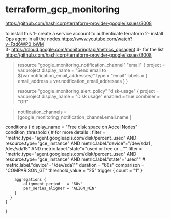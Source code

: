 # terraform_gcp_monitoring

https://github.com/hashicorp/terraform-provider-google/issues/3008


to install this 
1- create a service account to authenticate terraform
2- install Ops agent in all the nodes.https://www.youtube.com/watch?v=Fzd6WP0_bWM  
3- https://cloud.google.com/monitoring/api/metrics_opsagent
4- for the list https://github.com/hashicorp/terraform-provider-google/issues/3008
> resource "google_monitoring_notification_channel" "email" {
>  project = var.project
>  display_name = "Send email to ${var.notification_email_addresses}"
>  type = "email"
>  labels = {
>    email_address = var.notification_email_addresses
>  }
> }
>
> resource "google_monitoring_alert_policy" "disk-usage" {
>  project      = var.project
>  display_name = "Disk usage"
>  enabled      = true
>  combiner     = "OR"

>  notification_channels = [google_monitoring_notification_channel.email.name
  ]

  conditions {
      display_name = "Free disk space on Adcel Nodes"
       condition_threshold {
        # for more details : filter          = "metric.type=\"agent.googleapis.com/disk/percent_used\" AND resource.type=\"gce_instance\" AND metric.label.\"device\"=\"/dev/sda1 , /dev/sda15\" AND metric.label.\"state\"=\"used or free or ...\""
        filter = "metric.type=\"agent.googleapis.com/disk/percent_used\" AND resource.type=\"gce_instance\" AND metric.label.\"state\"=\"used\"" # metric.label.\"device\"=\"/dev/sda1\""
        duration        =  "60s"
        comparison      =  "COMPARISON_GT"
        threshold_value =  "25"
        trigger {
          count = "1"
        }

        aggregations {
            alignment_period   = "60s"
            per_series_aligner = "ALIGN_MIN"
        }  
      }
    }
}
 
